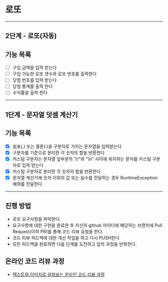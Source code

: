 # 로또

------

## 2단계 - 로또(자동)
## 기능 목록
- [ ] 구입 금액을 입력 받는다
- [ ] 구입 가능한 로또 갯수와 로또 번호를 출력한다
- [ ] 당첨 번호를 입력 받는다
- [ ] 당첨 통계를 출력 한다
- [ ] 수익률을 출력 한다

------

## 1단계 - 문자열 덧셈 계산기
## 기능 목록
- [x] 쉼표(,) 또는 콜론(:)을 구분자로 가지는 문자열을 입력받는다
- [x] 구분자를 기준으로 분리한 각 숫자의 합을 반환한다
- [x] 커스텀 구분자는 문자열 앞부분의 “//”와 “\n” 사이에 위치하는 문자를 커스텀 구분자로 입력 받는다
- [x] 커스텀 구분자로 분리한 각 숫자의 합을 반환한다
- [x] 문자열 계산기에 숫자 이외의 값 또는 음수를 전달하는 경우 RuntimeException 예외를 전달한다

------

## 진행 방법
* 로또 요구사항을 파악한다.
* 요구사항에 대한 구현을 완료한 후 자신의 github 아이디에 해당하는 브랜치에 Pull Request(이하 PR)를 통해 코드 리뷰 요청을 한다.
* 코드 리뷰 피드백에 대한 개선 작업을 하고 다시 PUSH한다.
* 모든 피드백을 완료하면 다음 단계를 도전하고 앞의 과정을 반복한다.

## 온라인 코드 리뷰 과정
* [텍스트와 이미지로 살펴보는 온라인 코드 리뷰 과정](https://github.com/next-step/nextstep-docs/tree/master/codereview)